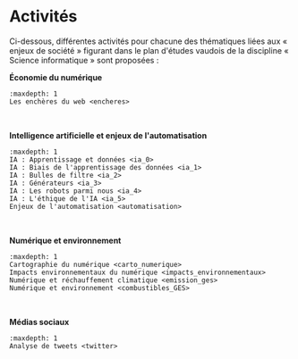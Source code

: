 # Activités


Ci-dessous, différentes activités pour chacune des thématiques liées aux « enjeux de société » figurant dans le plan d'études vaudois de la discipline « Science informatique » sont proposées : 

**Économie du numérique** 

```{toctree}
:maxdepth: 1
Les enchères du web <encheres>
```

<br>

**Intelligence artificielle et enjeux de l'automatisation** 
```{toctree}
:maxdepth: 1
IA : Apprentissage et données <ia_0>
IA : Biais de l'apprentissage des données <ia_1>
IA : Bulles de filtre <ia_2>
IA : Générateurs <ia_3>
IA : Les robots parmi nous <ia_4>
IA : L'éthique de l'IA <ia_5>
Enjeux de l'automatisation <automatisation>

```

<br>

**Numérique et environnement**

```{toctree}
:maxdepth: 1
Cartographie du numérique <carto_numerique>
Impacts environnementaux du numérique <impacts_environnementaux>
Numérique et réchauffement climatique <emission_ges>
Numérique et environnement <combustibles_GES>
```

<br>

**Médias sociaux**

```{toctree}
:maxdepth: 1
Analyse de tweets <twitter>
```

